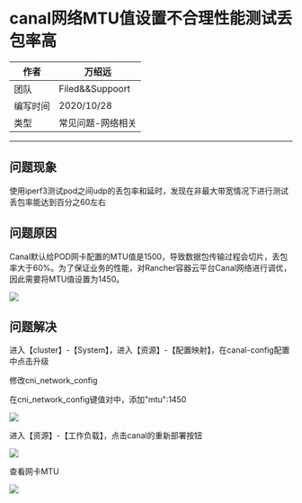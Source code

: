 
# canal网络MTU值设置不合理性能测试丢包率高

|作者|万绍远|
|---|---
|团队|Filed&&Suppoort
|编写时间|2020/10/28
|类型|常见问题-网络相关

---

## 问题现象
使用iperf3测试pod之间udp的丢包率和延时，发现在非最大带宽情况下进行测试丢包率能达到百分之60左右

## 问题原因
Canal默认给POD网卡配置的MTU值是1500，导致数据包传输过程会切片，丢包率大于60%。为了保证业务的性能，对Rancher容器云平台Canal网络进行调优，因此需要将MTU值设置为1450。

![](https://rancher-support-1256858200.cos.ap-shenzhen-fsi.myqcloud.com/Rancher%E5%B8%B8%E8%A7%81%E9%97%AE%E9%A2%98/%E7%BD%91%E7%BB%9C%E7%9B%B8%E5%85%B3/canal%E7%BD%91%E7%BB%9CMTU%E5%80%BC%E8%AE%BE%E7%BD%AE%E4%B8%8D%E5%90%88%E7%90%86%E6%80%A7%E8%83%BD%E6%B5%8B%E8%AF%95%E4%B8%A2%E5%8C%85%E7%8E%87%E9%AB%98/problem_10.png)


## 问题解决

进入【cluster】-【System】，进入【资源】-【配置映射】，在canal-config配置中点击升级


修改cni_network_config

在cni_network_config键值对中，添加"mtu":1450  

![](https://rancher-support-1256858200.cos.ap-shenzhen-fsi.myqcloud.com/Rancher%E5%B8%B8%E8%A7%81%E9%97%AE%E9%A2%98/%E7%BD%91%E7%BB%9C%E7%9B%B8%E5%85%B3/canal%E7%BD%91%E7%BB%9CMTU%E5%80%BC%E8%AE%BE%E7%BD%AE%E4%B8%8D%E5%90%88%E7%90%86%E6%80%A7%E8%83%BD%E6%B5%8B%E8%AF%95%E4%B8%A2%E5%8C%85%E7%8E%87%E9%AB%98/problem_11.png)

进入【资源】-【工作负载】，点击canal的重新部署按钮

![](https://rancher-support-1256858200.cos.ap-shenzhen-fsi.myqcloud.com/Rancher%E5%B8%B8%E8%A7%81%E9%97%AE%E9%A2%98/%E7%BD%91%E7%BB%9C%E7%9B%B8%E5%85%B3/canal%E7%BD%91%E7%BB%9CMTU%E5%80%BC%E8%AE%BE%E7%BD%AE%E4%B8%8D%E5%90%88%E7%90%86%E6%80%A7%E8%83%BD%E6%B5%8B%E8%AF%95%E4%B8%A2%E5%8C%85%E7%8E%87%E9%AB%98/problem_12.png)

查看网卡MTU

![](https://rancher-support-1256858200.cos.ap-shenzhen-fsi.myqcloud.com/Rancher%E5%B8%B8%E8%A7%81%E9%97%AE%E9%A2%98/%E7%BD%91%E7%BB%9C%E7%9B%B8%E5%85%B3/canal%E7%BD%91%E7%BB%9CMTU%E5%80%BC%E8%AE%BE%E7%BD%AE%E4%B8%8D%E5%90%88%E7%90%86%E6%80%A7%E8%83%BD%E6%B5%8B%E8%AF%95%E4%B8%A2%E5%8C%85%E7%8E%87%E9%AB%98/problem_13.png)

